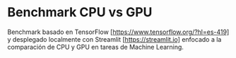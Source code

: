 # Benchmark CPU vs GPU
Benchmark basado en TensorFlow [https://www.tensorflow.org/?hl=es-419] y desplegado localmente con Streamlit [https://streamlit.io] enfocado a la comparación de CPU y GPU en tareas de Machine Learning.
